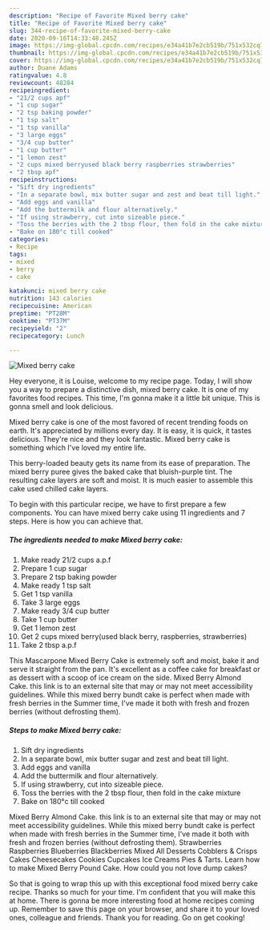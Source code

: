 ```yaml
---
description: "Recipe of Favorite Mixed berry cake"
title: "Recipe of Favorite Mixed berry cake"
slug: 344-recipe-of-favorite-mixed-berry-cake
date: 2020-09-16T14:33:48.245Z
image: https://img-global.cpcdn.com/recipes/e34a41b7e2cb519b/751x532cq70/mixed-berry-cake-recipe-main-photo.jpg
thumbnail: https://img-global.cpcdn.com/recipes/e34a41b7e2cb519b/751x532cq70/mixed-berry-cake-recipe-main-photo.jpg
cover: https://img-global.cpcdn.com/recipes/e34a41b7e2cb519b/751x532cq70/mixed-berry-cake-recipe-main-photo.jpg
author: Duane Adams
ratingvalue: 4.8
reviewcount: 48284
recipeingredient:
- "21/2 cups apf"
- "1 cup sugar"
- "2 tsp baking powder"
- "1 tsp salt"
- "1 tsp vanilla"
- "3 large eggs"
- "3/4 cup butter"
- "1 cup butter"
- "1 lemon zest"
- "2 cups mixed berryused black berry raspberries strawberries"
- "2 tbsp apf"
recipeinstructions:
- "Sift dry ingredients"
- "In a separate bowl, mix butter sugar and zest and beat till light."
- "Add eggs and vanilla"
- "Add the buttermilk and flour alternatively."
- "If using strawberry, cut into sizeable piece."
- "Toss the berries with the 2 tbsp flour, then fold in the cake mixture"
- "Bake on 180°c till cooked"
categories:
- Recipe
tags:
- mixed
- berry
- cake

katakunci: mixed berry cake 
nutrition: 143 calories
recipecuisine: American
preptime: "PT28M"
cooktime: "PT37M"
recipeyield: "2"
recipecategory: Lunch

---
```



![Mixed berry cake](https://img-global.cpcdn.com/recipes/e34a41b7e2cb519b/751x532cq70/mixed-berry-cake-recipe-main-photo.jpg)

Hey everyone, it is Louise, welcome to my recipe page. Today, I will show you a way to prepare a distinctive dish, mixed berry cake. It is one of my favorites food recipes. This time, I'm gonna make it a little bit unique. This is gonna smell and look delicious.

Mixed berry cake is one of the most favored of recent trending foods on earth. It's appreciated by millions every day. It is easy, it is quick, it tastes delicious. They're nice and they look fantastic. Mixed berry cake is something which I've loved my entire life.

This berry-loaded beauty gets its name from its ease of preparation. The mixed berry puree gives the baked cake that bluish-purple tint. The resulting cake layers are soft and moist. It is much easier to assemble this cake used chilled cake layers.


To begin with this particular recipe, we have to first prepare a few components. You can have mixed berry cake using 11 ingredients and 7 steps. Here is how you can achieve that.

<!--inarticleads1-->

##### The ingredients needed to make Mixed berry cake:

1. Make ready 21/2 cups a.p.f
1. Prepare 1 cup sugar
1. Prepare 2 tsp baking powder
1. Make ready 1 tsp salt
1. Get 1 tsp vanilla
1. Take 3 large eggs
1. Make ready 3/4 cup butter
1. Take 1 cup butter
1. Get 1 lemon zest
1. Get 2 cups mixed berry(used black berry, raspberries, strawberries)
1. Take 2 tbsp a.p.f


This Mascarpone Mixed Berry Cake is extremely soft and moist, bake it and serve it straight from the pan. It&#39;s excellent as a coffee cake for breakfast or as dessert with a scoop of ice cream on the side. Mixed Berry Almond Cake. this link is to an external site that may or may not meet accessibility guidelines. While this mixed berry bundt cake is perfect when made with fresh berries in the Summer time, I&#39;ve made it both with fresh and frozen berries (without defrosting them). 

<!--inarticleads2-->

##### Steps to make Mixed berry cake:

1. Sift dry ingredients
1. In a separate bowl, mix butter sugar and zest and beat till light.
1. Add eggs and vanilla
1. Add the buttermilk and flour alternatively.
1. If using strawberry, cut into sizeable piece.
1. Toss the berries with the 2 tbsp flour, then fold in the cake mixture
1. Bake on 180°c till cooked


Mixed Berry Almond Cake. this link is to an external site that may or may not meet accessibility guidelines. While this mixed berry bundt cake is perfect when made with fresh berries in the Summer time, I&#39;ve made it both with fresh and frozen berries (without defrosting them). Strawberries Raspberries Blueberries Blackberries Mixed All Desserts Cobblers &amp; Crisps Cakes Cheesecakes Cookies Cupcakes Ice Creams Pies &amp; Tarts. Learn how to make Mixed Berry Pound Cake. How could you not love dump cakes? 

So that is going to wrap this up with this exceptional food mixed berry cake recipe. Thanks so much for your time. I'm confident that you will make this at home. There is gonna be more interesting food at home recipes coming up. Remember to save this page on your browser, and share it to your loved ones, colleague and friends. Thank you for reading. Go on get cooking!
